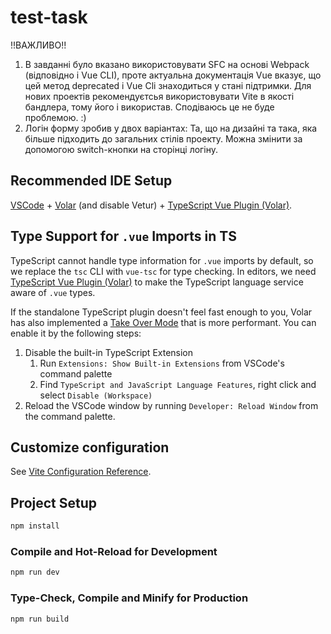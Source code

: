 # test-task

!!ВАЖЛИВО!!
1) В завданні було вказано використовувати SFC на основі Webpack (відповідно і Vue CLI), проте актуальна документація Vue вказує, що цей метод deprecated і Vue Cli знаходиться у стані підтримки. Для нових проектів рекомендуєтсья використовувати Vite в якості бандлера, тому його і використав. Сподіваюсь це не буде проблемою. :)
2) Логін форму зробив у двох варіантах: Та, що на дизайні та така, яка більше підходить до загальних стілів проекту. Можна змінити за допомогою switch-кнопки на сторінці логіну.

## Recommended IDE Setup

[VSCode](https://code.visualstudio.com/) + [Volar](https://marketplace.visualstudio.com/items?itemName=Vue.volar) (and disable Vetur) + [TypeScript Vue Plugin (Volar)](https://marketplace.visualstudio.com/items?itemName=Vue.vscode-typescript-vue-plugin).

## Type Support for `.vue` Imports in TS

TypeScript cannot handle type information for `.vue` imports by default, so we replace the `tsc` CLI with `vue-tsc` for type checking. In editors, we need [TypeScript Vue Plugin (Volar)](https://marketplace.visualstudio.com/items?itemName=Vue.vscode-typescript-vue-plugin) to make the TypeScript language service aware of `.vue` types.

If the standalone TypeScript plugin doesn't feel fast enough to you, Volar has also implemented a [Take Over Mode](https://github.com/johnsoncodehk/volar/discussions/471#discussioncomment-1361669) that is more performant. You can enable it by the following steps:

1. Disable the built-in TypeScript Extension
    1) Run `Extensions: Show Built-in Extensions` from VSCode's command palette
    2) Find `TypeScript and JavaScript Language Features`, right click and select `Disable (Workspace)`
2. Reload the VSCode window by running `Developer: Reload Window` from the command palette.

## Customize configuration

See [Vite Configuration Reference](https://vitejs.dev/config/).

## Project Setup

```sh
npm install
```

### Compile and Hot-Reload for Development

```sh
npm run dev
```

### Type-Check, Compile and Minify for Production

```sh
npm run build
```
